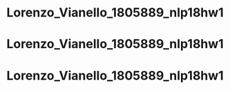 # Lorenzo_Vianello_1805889_nlp18hw1
# Lorenzo_Vianello_1805889_nlp18hw1
# Lorenzo_Vianello_1805889_nlp18hw1

